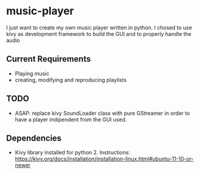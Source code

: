 # music-player
I just want to create my own music player written in python. I chosed to use kivy as development framework to build the GUI and to properly handle the audio

## Current Requirements
- Playing music
- creating, modifying and reproducing playlists

## TODO
- ASAP: replace kivy SoundLoader class with pure GStreamer in order to have a player indipendent from the GUI used.

## Dependencies
- Kivy library installed for python 2. Instructions: https://kivy.org/docs/installation/installation-linux.html#ubuntu-11-10-or-newer
